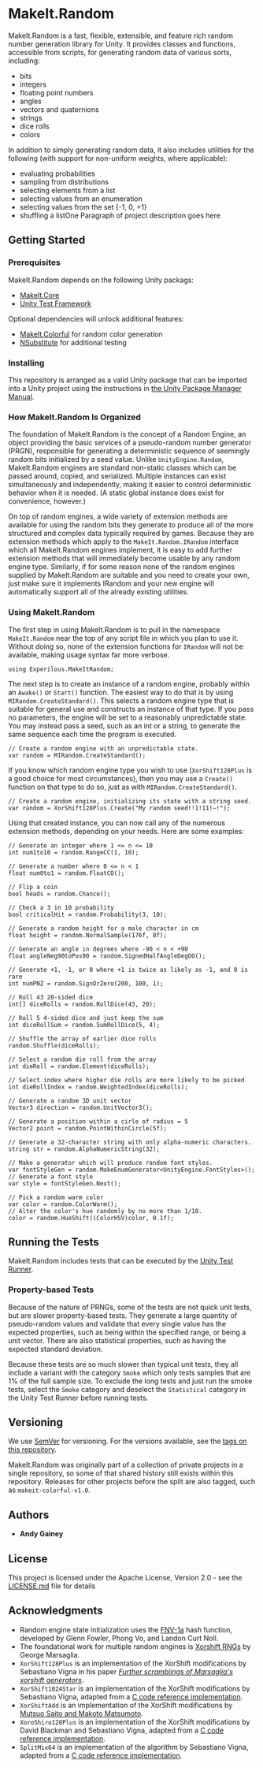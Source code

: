 # MakeIt.Random

MakeIt.Random is a fast, flexible, extensible, and feature rich random number
generation library for Unity. It provides classes and functions, accessible from
scripts, for generating random data of various sorts, including:

* bits
* integers
* floating point numbers
* angles
* vectors and quaternions
* strings
* dice rolls
* colors

In addition to simply generating random data, it also includes utilities for the
following (with support for non-uniform weights, where applicable):

* evaluating probabilities
* sampling from distributions
* selecting elements from a list
* selecting values from an enumeration
* selecting values from the set {-1, 0, +1}
* shuffling a listOne Paragraph of project description goes here

## Getting Started

### Prerequisites

MakeIt.Random depends on the following Unity packags:

* [MakeIt.Core](https://github.com/againey)
* [Unity Test Framework](https://docs.unity3d.com/Packages/com.unity.test-framework@latest/)

Optional dependencies will unlock additional features:

* [MakeIt.Colorful](https://github.com/againey) for random color generation
* [NSubstitute](https://github.com/nsubstitute/NSubstitute) for additional testing

### Installing

This repository is arranged as a valid Unity package that can be imported into a
Unity project using the instructions in [the Unity Package Manager Manual](https://docs.unity3d.com/Manual/upm-ui-giturl.html).

### How MakeIt.Random Is Organized

The foundation of MakeIt.Random is the concept of a Random Engine, an object
providing the basic services of a pseudo-random number generator (PRGN),
responsible for generating a deterministic sequence of seemingly random bits
initialized by a seed value. Unlike `UnityEngine.Random`, MakeIt.Random engines
are standard non-static classes which can be passed around, copied, and
serialized. Multiple instances can exist simultaneously and independently,
making it easier to control deterministic behavior when it is needed. (A static
global instance does exist for convenience, however.)

On top of random engines, a wide variety of extension methods are available for
using the random bits they generate to produce all of the more structured and
complex data typically required by games. Because they are extension methods
which apply to the `MakeIt.Random.IRandom` interface which all MakeIt.Random
engines implement, it is easy to add further extension methods that will
immediately become usable by any random engine type. Similarly, if for some
reason none of the random engines supplied by MakeIt.Random are suitable and
you need to create your own, just make sure it implements IRandom and your new
engine will automatically support all of the already existing utilities.

### Using MakeIt.Random

The first step in using MakeIt.Random is to pull in the namespace
`MakeIt.Random` near the top of any script file in which you plan to use it.
Without doing so, none of the extension functions for `IRandom` will not be
available, making usage syntax far more verbose.
```
using Experilous.MakeItRandom;
```

The next step is to create an instance of a random engine, probably within an
`Awake()` or `Start()` function. The easiest way to do that is by using
`MIRandom.CreateStandard()`. This selects a random engine type that is suitable
for general use and constructs an instance of that type. If you pass no
parameters, the engine will be set to a reasonably unpredictable state. You may
instead pass a seed, such as an int or a string, to generate the same sequence
each time the program is executed.
```
// Create a random engine with an unpredictable state.
var random = MIRandom.CreateStandard();
```

If you know which random engine type you wish to use (`XorShift128Plus` is a
good choice for most circumstances), then you may use a `Create()` function on
that type to do so, just as with `MIRandom.CreateStandard()`.
```
// Create a random engine, initializing its state with a string seed.
var random = XorShift128Plus.Create("My random seed!!1!11!~!");
```

Using that created instance, you can now call any of the numerous extension
methods, depending on your needs. Here are some examples:
```
// Generate an integer where 1 <= n <= 10
int num1to10 = random.RangeCC(1, 10);

// Generate a number where 0 <= n < 1
float num0to1 = random.FloatCO();

// Flip a coin
bool heads = random.Chance();

// Check a 3 in 10 probability
bool criticalHit = random.Probability(3, 10);

// Generate a random height for a male character in cm
float height = random.NormalSample(176f, 8f);

// Generate an angle in degrees where -90 < n < +90
float angleNeg90toPos90 = random.SignedHalfAngleDegOO();

// Generate +1, -1, or 0 where +1 is twice as likely as -1, and 0 is rare
int numPNZ = random.SignOrZero(200, 100, 1);

// Roll 43 20-sided dice
int[] diceRolls = random.RollDice(43, 20);

// Roll 5 4-sided dice and just keep the sum
int diceRollSum = random.SumRollDice(5, 4);

// Shuffle the array of earlier dice rolls
random.Shuffle(diceRolls);

// Select a random die roll from the array
int dieRoll = random.Element(diceRolls);

// Select index where higher die rolls are more likely to be picked
int dieRollIndex = random.WeightedIndex(diceRolls);

// Generate a random 3D unit vector
Vector3 direction = random.UnitVector3();

// Generate a position within a cirle of radius = 5
Vector2 point = random.PointWithinCircle(5f);

// Generate a 32-character string with only alpha-numeric characters.
string str = random.AlphaNumericString(32);

// Make a generator which will produce random font styles.
var fontStyleGen = random.MakeEnumGenerator<UnityEngine.FontStyles>();
// Generate a font style
var style = fontStyleGen.Next();

// Pick a random warm color
var color = random.ColorWarm();
// Alter the color's hue randomly by no more than 1/10.
color = random.HueShift((ColorHSV)color, 0.1f);
```

## Running the Tests

MakeIt.Random includes tests that can be executed by the [Unity Test Runner](https://docs.unity3d.com/2019.1/Documentation/Manual/testing-editortestsrunner.html).

### Property-based Tests

Because of the nature of PRNGs, some of the tests are not quick unit tests, but
are slower property-based tests. They generate a large quantity of pseudo-random
values and validate that every single value has the expected properties, such as
being within the specified range, or being a unit vector. There are also
statistical properties, such as having the expected standard deviation.

Because these tests are so much slower than typical unit tests, they all include
a variant with the category `Smoke` which only tests samples that are 1% of the
full sample size. To exclude the long tests and just run the smoke tests, select
the `Smoke` category and deselect the `Statistical` category in the Unity Test
Runner before running tests.

## Versioning

We use [SemVer](http://semver.org/) for versioning. For the versions available, see the [tags on this repository](https://github.com/your/project/tags). 

MakeIt.Random was originally part of a collection of private projects in a
single repository, so some of that shared history still exists within this
repository. Releases for other projects before the split are also tagged, such
as `makeit-colorful-v1.0`.

## Authors

* **Andy Gainey**

## License

This project is licensed under the Apache License, Version 2.0 - see the [LICENSE.md](LICENSE.md) file for details

## Acknowledgments

* Random engine state initialization uses the [FNV-1a](http://www.isthe.com/chongo/tech/comp/fnv/) hash function, developed by Glenn Fowler, Phong Vo, and Landon Curt Noll.
* The foundational work for multiple random engines is [Xorshift RNGs](https://www.jstatsoft.org/article/view/v008i14) by George Marsaglia.
* `XorShift128Plus` is an implementation of the XorShift modifications by Sebastiano Vigna in his paper [*Further scramblings of Marsaglia's xorshift generators*](http://vigna.di.unimi.it/ftp/papers/xorshiftplus.pdf).
* `XorShift1024Star` is an implementation of the XorShift modifications by Sebastiano Vigna, adapted from a [C code reference implementation](http://xoroshiro.di.unimi.it/xorshift1024star.c).
* `XorShiftAdd` is an implementation of the XorShift modifications by [Mutsuo Saito and Makoto Matsumoto](http://www.math.sci.hiroshima-u.ac.jp/~m-mat/MT/XSADD/).
* `XoroShiro128Plus` is an implementation of the XorShift modifications by David Blackman and Sebastiano Vigna, adapted from a [C code reference implementation](http://xorshift.di.unimi.it/xoroshiro128plus.c).
* `SplitMix64` is an implementation of the algorithm by Sebastiano Vigna, adapted from a [C code reference implementation](http://xorshift.di.unimi.it/splitmix64.c).
